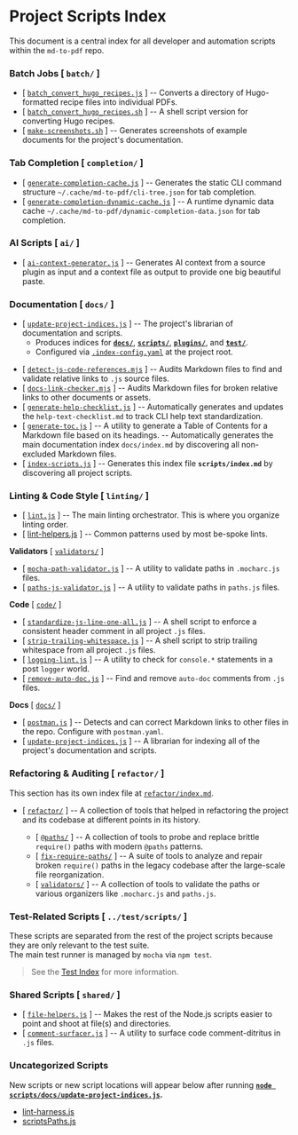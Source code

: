 # Project Scripts Index

This document is a central index for all developer and automation scripts within the `md-to-pdf` repo.

### Batch Jobs [ `batch/` ]

  - [ [`batch_convert_hugo_recipes.js`](batch/batch_convert_hugo_recipes.js) ]
    -- Converts a directory of Hugo-formatted recipe files into individual PDFs.
  - [ [`batch_convert_hugo_recipes.sh`](batch/batch_convert_hugo_recipes.sh) ]
    -- A shell script version for converting Hugo recipes.
  - [ [`make-screenshots.sh`](batch/make-screenshots.sh) ]
    -- Generates screenshots of example documents for the project's documentation.

### Tab Completion [ `completion/` ]

  - [ [`generate-completion-cache.js`](completion/generate-completion-cache.js) ]
    -- Generates the static CLI command structure `~/.cache/md-to-pdf/cli-tree.json` for tab completion.
  - [ [`generate-completion-dynamic-cache.js`](completion/generate-completion-dynamic-cache.js) ]
    -- A runtime dynamic data cache `~/.cache/md-to-pdf/dynamic-completion-data.json` for tab completion.

### AI Scripts [ `ai/` ] 

  - [ [`ai-context-generator.js`](ai/ai-context-generator.js) ]
    -- Generates AI context from a source plugin as input and a context file as output to provide one big beautiful paste.

### Documentation [ `docs/` ]

  * [ [`update-project-indices.js`](docs/update-project-indices.js) ]
    -- The project's librarian of documentation and scripts.
    * Produces indices for
      [**`docs/`**](index.md),
      [**`scripts/`**](../scripts/index.md),
      [**`plugins/`**](../plugins/index.md), and
      [**`test/`**](../test/index.md).  
    * Configured via [`.index-config.yaml`](../.index-config.yaml) at the project root.

  - [ [`detect-js-code-references.mjs`](docs/detect-js-code-references.mjs) ]
    -- Audits Markdown files to find and validate relative links to `.js` source files.
  - [ [`docs-link-checker.mjs`](docs/docs-link-checker.mjs) ]
    -- Audits Markdown files for broken relative links to other documents or assets.
  - [ [`generate-help-checklist.js`](docs/generate-help-checklist.js) ]
    -- Automatically generates and updates the `help-text-checklist.md` to track CLI help text standardization.
  - [ [`generate-toc.js`](docs/generate-toc.js) ]
    -- A utility to generate a Table of Contents for a Markdown file based on its headings.
    -- Automatically generates the main documentation index `docs/index.md` by discovering all non-excluded Markdown files.
  - [ [`index-scripts.js`](docs/index-scripts.js) ]
    -- Generates this index file **`scripts/index.md`** by discovering all project scripts.

### Linting & Code Style [ `linting/` ]

  - [ [`lint.js`](linting/lint.js) ]
    -- The main linting orchestrator. This is where you organize linting order.
  - [ [lint-helpers.js](shared/lint-helpers.js) ]
    -- Common patterns used by most be-spoke lints.

  **Validators** [ [`validators/`](linting/validators/) ]
  - [ [`mocha-path-validator.js`](linting/validators/mocha-path-validator.js) ]
    -- A utility to validate paths in `.mocharc.js` files.
  - [ [`paths-js-validator.js`](linting/validators/paths-js-validator.js) ]
    -- A utility to validate paths in `paths.js` files.

  **Code** [ [`code/`](linting/code/) ]
  - [ [`standardize-js-line-one-all.js`](linting/code/standardize-js-line-one-all.js) ]
    -- A shell script to enforce a consistent header comment in all project `.js` files.
  - [ [`strip-trailing-whitespace.js`](linting/code/strip-trailing-whitespace.js) ]
    -- A shell script to strip trailing whitespace from all project `.js` files.
  - [ [`logging-lint.js`](linting/code/logging-lint.js) ]
    -- A utility to check for `console.*` statements in a post `logger` world.
  - [ [`remove-auto-doc.js`](linting/code/remove-auto-doc.js) ]
    -- Find and remove `auto-doc` comments from `.js` files.

  **Docs** [ [`docs/`](linting/docs/) ]
  - [ [`postman.js`](linting/docs/postman.js) ]
    -- Detects and can correct Markdown links to other files in the repo.  Configure with `postman.yaml`.
  - [ [`update-project-indices.js`](linting/docs/update-project-indices.js) ]
    -- A librarian for indexing all of the project's documentation and scripts.

### Refactoring & Auditing [ `refactor/` ]

  This section has its own index file at [`refactor/index.md`](refactor/index.md).

  - [ [`refactor/`](refactor/) ]
    -- A collection of tools that helped in refactoring the project and its codebase at different points in its history.
    
    - [ [`@paths/`](refactor/@paths/) ]
      -- A collection of tools to probe and replace brittle `require()` paths with modern `@paths` patterns.
    - [ [`fix-require-paths/`](refactor/fix-require-paths/) ]
      -- A suite of tools to analyze and repair broken `require()` paths in the legacy codebase after the large-scale file reorganization.
    - [ [`validators/`](refactor/validators/) ]
      -- A collection of tools to validate the paths or various organizers like `.mocharc.js` and `paths.js`.

### Test-Related Scripts [ `../test/scripts/` ]

  These scripts are separated from the rest of the project scripts because they are only relevant to the test suite.  
  The main test runner is managed by `mocha` via `npm test`.

  > See the [Test Index](../test/index.md) for more information.


### Shared Scripts [ `shared/` ]

  - [ [`file-helpers.js`](shared/file-helpers.js) ] -- Makes the rest of the Node.js scripts easier to point and shoot at file(s) and directories.
  - [ [`comment-surfacer.js`](shared/comment-surfacer.js) ]
    -- A utility to surface code comment-ditritus in `.js` files.

### Uncategorized Scripts

New scripts or new script locations will appear below after running **[`node scripts/docs/update-project-indices.js`](../scripts/docs/update-project-indices.js).**

<!-- uncategorized-start -->
- [lint-harness.js](linting/lint-harness.js)
- [scriptsPaths.js](scriptsPaths.js)
<!-- uncategorized-end -->
